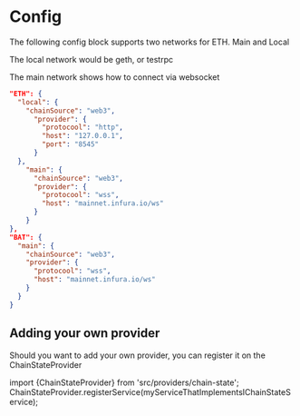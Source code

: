# Config

The following config block supports two networks for ETH. Main and Local

The local network would be geth, or testrpc

The main network shows how to connect via websocket

```json
"ETH": {
  "local": {
    "chainSource": "web3",
      "provider": {
        "protocool": "http",
        "host": "127.0.0.1",
        "port": "8545"
      }
  },
    "main": {
      "chainSource": "web3",
      "provider": {
        "protocool": "wss",
        "host": "mainnet.infura.io/ws"
      }
    }
},
"BAT": {
  "main": {
    "chainSource": "web3",
    "provider": {
      "protocool": "wss",
      "host": "mainnet.infura.io/ws"
    }
  }
}
```

## Adding your own provider

Should you want to add your own provider, you can register it on the ChainStateProvider

import {ChainStateProvider} from 'src/providers/chain-state';
ChainStateProvider.registerService(myServiceThatImplementsIChainStateService); 
